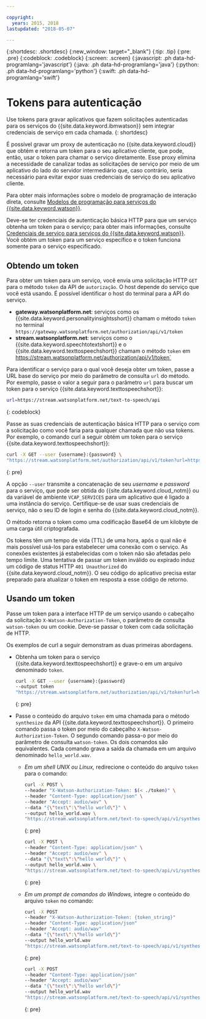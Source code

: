 ```yaml
---

copyright:
  years: 2015, 2018
lastupdated: "2018-05-07"

---
```


{:shortdesc: .shortdesc}
{:new_window: target="_blank"}
{:tip: .tip}
{:pre: .pre}
{:codeblock: .codeblock}
{:screen: .screen}
{:javascript: .ph data-hd-programlang='javascript'}
{:java: .ph data-hd-programlang='java'}
{:python: .ph data-hd-programlang='python'}
{:swift: .ph data-hd-programlang='swift'}

# Tokens para autenticação
Use tokens para gravar aplicativos que fazem solicitações autenticadas para os serviços
do {{site.data.keyword.ibmwatson}} sem integrar credenciais de serviço em cada chamada.
{: shortdesc}

É possível gravar um proxy de autenticação no {{site.data.keyword.cloud}} que obtém e retorna um token para
o seu aplicativo cliente, que pode, então, usar o token para chamar o serviço diretamente. Esse proxy elimina a necessidade de
canalizar todas as solicitações de serviço por meio de um aplicativo do lado do servidor intermediário que, caso contrário, seria necessário para
evitar expor suas credenciais de serviço do seu aplicativo cliente.

Para obter mais informações sobre o modelo de programação de interação direta, consulte
[Modelos de programação para serviços do {{site.data.keyword.watson}}](/docs/services/watson/getting-started-develop.html).

Deve-se ter credenciais de autenticação básica HTTP para que um serviço obtenha um token para o serviço; para obter
mais informações, consulte [Credenciais de serviço para serviços
do {{site.data.keyword.watson}}](/docs/services/watson/getting-started-credentials.html). Você obtém um token para um serviço específico e o token funciona somente para o
serviço especificado.

## Obtendo um token
Para obter um token para um serviço, você envia uma solicitação HTTP `GET` para o
método `token` da API de `autorização`. O host depende do serviço que você está usando. É
possível identificar o host do terminal para a API do serviço.

- **gateway.watsonplatform.net**: serviços como os {{site.data.keyword.personalityinsightsshort}}
chamam o método `token` no terminal `https://gateway.watsonplatform.net/authorization/api/v1/token`
- **stream.watsonplatform.net**: serviços como o {{site.data.keyword.speechtotextshort}} e o
{{site.data.keyword.texttospeechshort}} chamam o método `token` em https://stream.watsonplatform.net/authorization/api/v1/token`

Para identificar o serviço para o qual você deseja obter um token, passe a URL base do serviço por meio do
parâmetro de consulta `url` do método. Por exemplo, passe o valor a seguir para o parâmetro `url`
para buscar um token para o serviço {{site.data.keyword.texttospeechshort}}:

```bash
url=https://stream.watsonplatform.net/text-to-speech/api
```
{: codeblock}

Passe as suas credenciais de autenticação básica HTTP para o serviço com a solicitação como você faria para qualquer
chamada que não usa tokens. Por exemplo, o comando curl a seguir obtém um token para o serviço
{{site.data.keyword.texttospeechshort}}:

```bash
curl -X GET --user {username}:{password} \
"https://stream.watsonplatform.net/authorization/api/v1/token?url=https://stream.watsonplatform.net/text-to-speech/api"
```
{: pre}

A opção `--user` transmite a concatenação de seu *username* e *password*
para o serviço, que pode ser obtida do {{site.data.keyword.cloud_notm}} ou da variável de ambiente `VCAP_SERVICES` para um aplicativo que é ligado a uma instância do serviço. 
Certifique-se de usar suas credenciais de serviço, não o seu ID de login e senha do {{site.data.keyword.cloud_notm}}.

O método retorna o token como uma codificação Base64 de um kilobyte de uma carga útil criptografada.

Os tokens têm um tempo de vida (TTL) de uma hora, após o qual não é mais possível usá-los para estabelecer uma conexão com o
serviço. As conexões existentes já estabelecidas com o token não são afetadas pelo tempo limite. Uma tentativa de passar um token
inválido ou expirado induz um código de status HTTP `401 Unauthorized` do {{site.data.keyword.cloud_notm}}. 
O seu código do aplicativo precisa estar preparado para atualizar o token em resposta a esse código de retorno.

## Usando um token

Passe um token para a interface HTTP de um serviço usando o cabeçalho da
solicitação `X-Watson-Authorization-Token`, o parâmetro de consulta `watson-token` ou um
cookie. Deve-se passar o token com cada solicitação de HTTP.

Os exemplos de curl a seguir demonstram as duas primeiras abordagens.

- Obtenha um token para o serviço {{site.data.keyword.texttospeechshort}} e grave-o em um arquivo denominado
`token`.

  ```bash
  curl -X GET --user {username}:{password}
  --output token
  "https://stream.watsonplatform.net/authorization/api/v1/token?url=https://stream.watsonplatform.net/text-to-speech/api"
  ```
  {: pre}

- Passe o conteúdo do arquivo `token` em uma chamada para o método `synthesize` da API {{site.data.keyword.texttospeechshort}}. 
O primeiro comando passa o token por meio do cabeçalho `X-Watson-Authorization-Token`. O segundo comando passa-o por
meio do parâmetro de consulta `watson-token`. Os dois comandos são equivalentes. Cada comando grava a saída da
chamada em um arquivo denominado `hello_world.wav`.

    - *Em um shell UNIX ou Linux,* redirecione o conteúdo do arquivo `token` para o
comando:

      ```bash
      curl -X POST \
      --header "X-Watson-Authorization-Token: $(< ./token)" \
      --header "Content-Type: application/json" \
      --header "Accept: audio/wav" \
      --data "{\"text\":\"hello world\"}" \
      --output hello_world.wav \
      "https://stream.watsonplatform.net/text-to-speech/api/v1/synthesize"
      ```
      {: pre}

      ```bash
      curl -X POST \
      --header "Content-Type: application/json" \
      --header "Accept: audio/wav" \
      --data "{\"text\":\"hello world\"}" \
      --output hello_world.wav \
      "https://stream.watsonplatform.net/text-to-speech/api/v1/synthesize?watson-token=$(< ./token)"
      ```
      {: pre}

    - *Em um prompt de comandos do Windows,* integre o conteúdo do arquivo `token` no
comando:

        ```bash
        curl -X POST
        --header "X-Watson-Authorization-Token: {token_string}"
        --header "Content-Type: application/json"
        --header "Accept: audio/wav"
        --data "{\"text\":\"hello world\"}"
        --output hello_world.wav
        "https://stream.watsonplatform.net/text-to-speech/api/v1/synthesize"
        ```
        {: pre}

        ```bash
        curl -X POST
        --header "Content-Type: application/json"
        --header "Accept: audio/wav"
        --data "{\"text\":\"hello world\"}"
        --output hello_world.wav
        "https://stream.watsonplatform.net/text-to-speech/api/v1/synthesize?watson-token={token_string}"
        ```
        {: pre}

